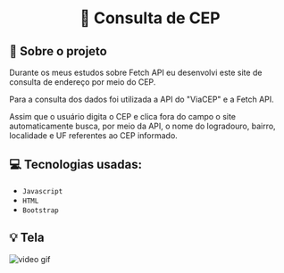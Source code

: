 <h1 align="center">
  📌 Consulta de CEP
</h1>


## :rocket: Sobre o projeto

Durante os meus estudos sobre Fetch API eu desenvolvi este site de consulta de endereço por meio do CEP.

Para a consulta dos dados foi utilizada a API do "ViaCEP" e a Fetch API.

Assim que o usuário digita o CEP e clica fora do campo o site automaticamente busca, por meio da API, o nome do logradouro, bairro, localidade e UF referentes ao CEP informado.


## :computer: Tecnologias usadas:

- `Javascript`
- `HTML`
- `Bootstrap`


## :bulb: Tela

![video gif](https://user-images.githubusercontent.com/23708544/89129352-1e507a00-d4d3-11ea-87ef-7f18361855f5.gif)

